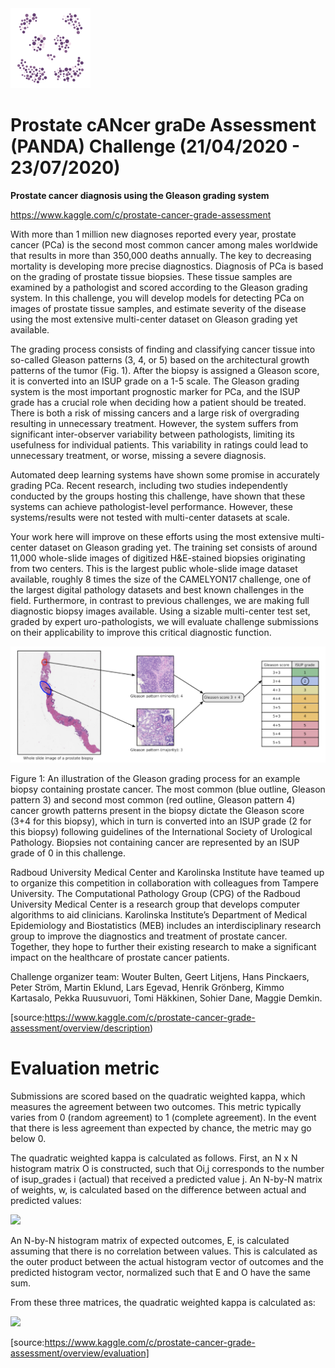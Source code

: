 <img src="https://github.com/yoviny/Deep-learning-Competitions/blob/master/Prostate%20cANcer%20graDe%20Assessment%20Challenge/thumbnail.png" width="128">

# Prostate cANcer graDe Assessment (PANDA) Challenge (21/04/2020 - 23/07/2020)
**Prostate cancer diagnosis using the Gleason grading system**

https://www.kaggle.com/c/prostate-cancer-grade-assessment

With more than 1 million new diagnoses reported every year, prostate cancer (PCa) is the second most common cancer among males worldwide that results in more than 350,000 deaths annually. The key to decreasing mortality is developing more precise diagnostics. Diagnosis of PCa is based on the grading of prostate tissue biopsies. These tissue samples are examined by a pathologist and scored according to the Gleason grading system. In this challenge, you will develop models for detecting PCa on images of prostate tissue samples, and estimate severity of the disease using the most extensive multi-center dataset on Gleason grading yet available.

The grading process consists of finding and classifying cancer tissue into so-called Gleason patterns (3, 4, or 5) based on the architectural growth patterns of the tumor (Fig. 1). After the biopsy is assigned a Gleason score, it is converted into an ISUP grade on a 1-5 scale. The Gleason grading system is the most important prognostic marker for PCa, and the ISUP grade has a crucial role when deciding how a patient should be treated. There is both a risk of missing cancers and a large risk of overgrading resulting in unnecessary treatment. However, the system suffers from significant inter-observer variability between pathologists, limiting its usefulness for individual patients. This variability in ratings could lead to unnecessary treatment, or worse, missing a severe diagnosis.

Automated deep learning systems have shown some promise in accurately grading PCa. Recent research, including two studies independently conducted by the groups hosting this challenge, have shown that these systems can achieve pathologist-level performance. However, these systems/results were not tested with multi-center datasets at scale.

Your work here will improve on these efforts using the most extensive multi-center dataset on Gleason grading yet. The training set consists of around 11,000 whole-slide images of digitized H&E-stained biopsies originating from two centers. This is the largest public whole-slide image dataset available, roughly 8 times the size of the CAMELYON17 challenge, one of the largest digital pathology datasets and best known challenges in the field. Furthermore, in contrast to previous challenges, we are making full diagnostic biopsy images available. Using a sizable multi-center test set, graded by expert uro-pathologists, we will evaluate challenge submissions on their applicability to improve this critical diagnostic function.

![image](https://github.com/yoviny/Deep-learning-Competitions/blob/master/Prostate%20cANcer%20graDe%20Assessment%20Challenge/panda-image.png)

Figure 1: An illustration of the Gleason grading process for an example biopsy containing prostate cancer. The most common (blue outline, Gleason pattern 3) and second most common (red outline, Gleason pattern 4) cancer growth patterns present in the biopsy dictate the Gleason score (3+4 for this biopsy), which in turn is converted into an ISUP grade (2 for this biopsy) following guidelines of the International Society of Urological Pathology. Biopsies not containing cancer are represented by an ISUP grade of 0 in this challenge.

Radboud University Medical Center and Karolinska Institute have teamed up to organize this competition in collaboration with colleagues from Tampere University. The Computational Pathology Group (CPG) of the Radboud University Medical Center is a research group that develops computer algorithms to aid clinicians. Karolinska Institute’s Department of Medical Epidemiology and Biostatistics (MEB) includes an interdisciplinary research group to improve the diagnostics and treatment of prostate cancer. Together, they hope to further their existing research to make a significant impact on the healthcare of prostate cancer patients.

Challenge organizer team: Wouter Bulten, Geert Litjens, Hans Pinckaers, Peter Ström, Martin Eklund, Lars Egevad, Henrik Grönberg, Kimmo Kartasalo, Pekka Ruusuvuori, Tomi Häkkinen, Sohier Dane, Maggie Demkin.

[source:https://www.kaggle.com/c/prostate-cancer-grade-assessment/overview/description)

# Evaluation metric
Submissions are scored based on the quadratic weighted kappa, which measures the agreement between two outcomes. This metric typically varies from 0 (random agreement) to 1 (complete agreement). In the event that there is less agreement than expected by chance, the metric may go below 0.

The quadratic weighted kappa is calculated as follows. First, an N x N histogram matrix O is constructed, such that Oi,j
corresponds to the number of isup_grades i (actual) that received a predicted value j. An N-by-N matrix of weights, w,
is calculated based on the difference between actual and predicted values:

<img src="https://latex.codecogs.com/svg.latex?\Large&space;w_{i,j}%20=%20\frac{\left(i-j\right)^2}{\left(N-1\right)^2}">

An N-by-N histogram matrix of expected outcomes, E, is calculated assuming that there is no correlation between values. 
This is calculated as the outer product between the actual histogram vector of outcomes and the predicted histogram vector, normalized such that E and O have the same sum.

From these three matrices, the quadratic weighted kappa is calculated as: 

<img src="https://latex.codecogs.com/svg.latex?\Large&space;\kappa=1-\frac{\sum_{i,j}w_{i,j}O_{i,j}}{\sum_{i,j}w_{i,j}E_{i,j}}.">

[source:https://www.kaggle.com/c/prostate-cancer-grade-assessment/overview/evaluation]
